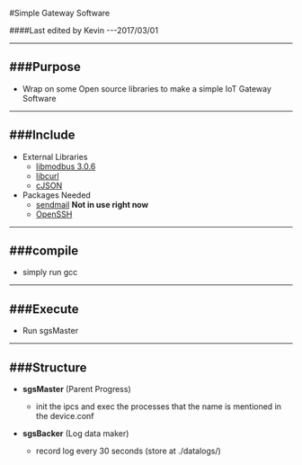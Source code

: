 #Simple Gateway Software

####Last edited by Kevin ---2017/03/01

-------------------------
###Purpose
-------------------------
* Wrap on some Open source libraries to make a simple IoT Gateway Software
			
-------------------------
###Include
-------------------------
* External Libraries
  * [libmodbus 3.0.6](https://github.com/stephane/libmodbus)
  * [libcurl](https://curl.haxx.se/)
  * [cJSON](https://github.com/DaveGamble/cJSON)
* Packages Needed
  * [sendmail](https://www.proofpoint.com/us/products/sendmail-sentrion) __Not in use right now__
  * [OpenSSH](https://www.openssh.com/)

	
-------------------------
###compile
-------------------------
* simply run gcc
	

------------------------------ 
###Execute
------------------------------
* Run sgsMaster 
	


------------------------------ 
###Structure
------------------------------
* __sgsMaster__ (Parent Progress)
  * init the ipcs and exec the processes that the name is mentioned in the device.conf

* __sgsBacker__ (Log data maker)
  * record log every 30 seconds (store at ./datalogs/)
	
